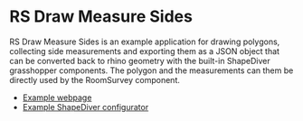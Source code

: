 # RS Draw Measure Sides

RS Draw Measure Sides is an example application for drawing polygons, collecting side measurements and exporting them as a JSON object that can be converted back to rhino geometry with the built-in ShapeDiver grasshopper components.
The polygon and the measurements can them be directly used by the RoomSurvey component.

-   [Example webpage](https://filipebrandao.pt/en/2021/03/10/rs-and-sd-with-json/)
-   [Example ShapeDiver configurator](https://app.shapediver.com/m/roomsurveyor-json-12)
